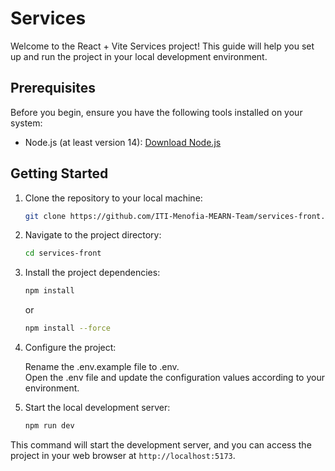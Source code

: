 # Services

Welcome to the React + Vite Services project! This guide will help you set up and run the project in your local development environment.

## Prerequisites

Before you begin, ensure you have the following tools installed on your system:

- Node.js (at least version 14): [Download Node.js](https://nodejs.org/)

## Getting Started

1. Clone the repository to your local machine:

   ```bash
   git clone https://github.com/ITI-Menofia-MEARN-Team/services-front.git
   ```
   
2. Navigate to the project directory:

   ```bash
   cd services-front
   ```

3. Install the project dependencies:

   ```bash
   npm install
   ```
   or
   
   ```bash
   npm install --force
   ```

5. Configure the project:

   Rename the .env.example file to .env.<br>
   Open the .env file and update the configuration values according to your environment.

6. Start the local development server:

   ```bash
   npm run dev
   ```

This command will start the development server, and you can access the project in your web browser at `http://localhost:5173`.

